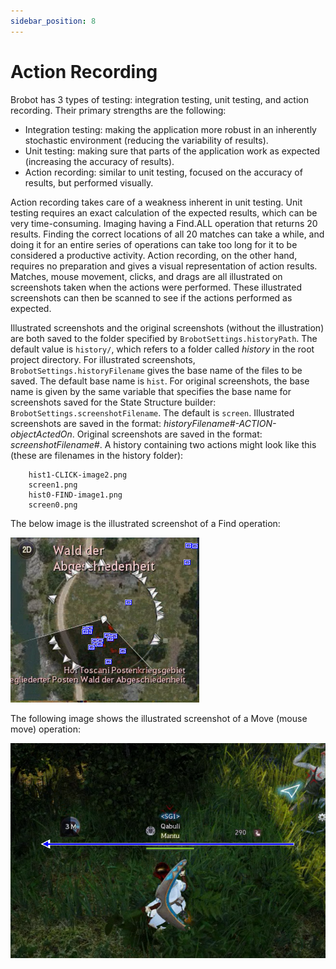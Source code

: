 ```yaml
---
sidebar_position: 8
---
```


# Action Recording

Brobot has 3 types of testing: integration testing, unit testing, and
action recording. Their primary strengths are the following:

- Integration testing: making the application more robust in an inherently stochastic 
environment (reducing the variability of results).  
- Unit testing: making sure that parts of the application work as expected (increasing
the accuracy of results).  
- Action recording: similar to unit testing, focused on the accuracy of results, but 
performed visually.  

Action recording takes care of a weakness inherent in unit testing. Unit testing requires 
an exact calculation of the expected results, which can be very time-consuming.
Imaging having a Find.ALL operation that returns 20 results. Finding the correct 
locations of all 20 matches can take a while, and doing it for an entire series of 
operations can take too long for it to be considered a productive activity. Action 
recording, on the other hand, requires no preparation and gives a visual representation of 
action results. Matches, mouse movement, clicks, and drags are all illustrated on screenshots
taken when the actions were performed. These illustrated screenshots can then be scanned
to see if the actions performed as expected.  

Illustrated screenshots and the original screenshots (without the illustration) are 
both saved to the folder specified by `BrobotSettings.historyPath`. The default value
is `history/`, which refers to a folder called _history_ in the root project directory.
For illustrated screenshots, `BrobotSettings.historyFilename` gives the base name 
of the files to be saved. The default base name is `hist`. For original screenshots, 
the base name is given by the same variable that specifies the base name for 
screenshots saved for the State Structure builder: `BrobotSettings.screenshotFilename`.
The default is `screen`. Illustrated screenshots are saved in the format:
_historyFilename#-ACTION-objectActedOn_. Original screenshots are saved in the format:
_screenshotFilename#_. A history containing two actions might look like this (these are 
filenames in the history folder):

        hist1-CLICK-image2.png
        screen1.png
        hist0-FIND-image1.png
        screen0.png

The below image is the illustrated screenshot of a Find operation:

![illustrated find](/img/illustrated-find.png)

The following image shows the illustrated screenshot of a Move (mouse move) operation:

![illustrated move](/img/illustrated-move.png)
